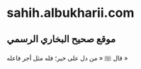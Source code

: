 #     sahih.albukharii.com


##  موقع صحيح البخاري الرسمي ##

قال ﷺ « من دل على خير؛ فله مثل أجر فاعله »
